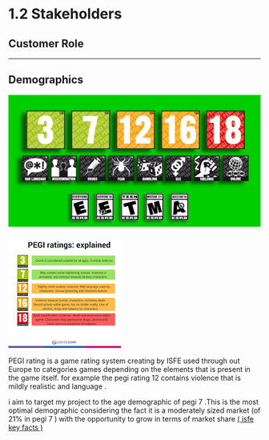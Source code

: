 # 1.2 Stakeholders

## Customer Role

****



## Demographics



![](../.gitbook/assets/image.png)



![](<../.gitbook/assets/image (2).png>)

PEGI rating is a game rating system creating by ISFE used through out Europe to categories   games depending on the elements that is present in the game itself. for example the pegi rating 12 contains violence that is  mildly realistic and language .&#x20;

i aim to target my project to the  age demographic of  pegi 7 .This is the most optimal demographic considering the fact it is a moderately sized market  (of 21% in pegi 7  ) with the opportunity to grow in terms of market share [( isfe key facts ) ](../reference-page.md)&#x20;





